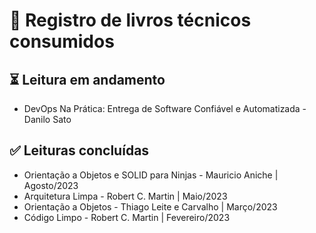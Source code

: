 # 📖 Registro de livros técnicos consumidos

## ⏳ Leitura em andamento
- DevOps Na Prática: Entrega de Software Confiável e Automatizada - Danilo Sato

## ✅ Leituras concluídas
- Orientação a Objetos e SOLID para Ninjas - Mauricio Aniche | Agosto/2023
- Arquitetura Limpa - Robert C. Martin | Maio/2023
- Orientação a Objetos - Thiago Leite e Carvalho | Março/2023
- Código Limpo - Robert C. Martin | Fevereiro/2023
